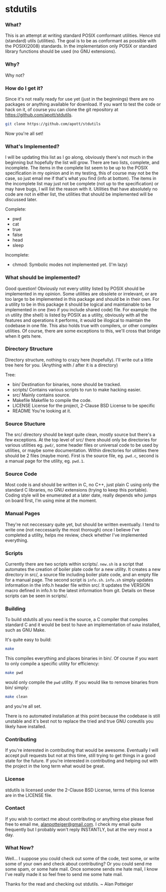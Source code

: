 # stdutils
### What?
This is an attempt at writing standard POSIX comformant utilities. Hence
std (standard) utils (utilities). The goal is to be as conformant as
possible with the POSIX(2008) standards. In the implementation only POSIX
or standard library functions should be used (no GNU extensions).

### Why?
Why not? <insert other reason here I may use down the road>

### How do I get it?
Since it's not really ready for use yet (just in the beginnings) there are
no packages or anything available for download. If you want to test the code
or hack on it, of course you can clone the git repository at
<https://github.com/apott/stdutils>.
```sh
git clone https://github.com/apott/stdutils
```
Now you're all set!

### What's Implemented?
I will be updating this list as I go along, obviously there's not much in
the beginning but hopefully the list will grow. There are two lists, complete,
and incomplete. The items in the complete list seem to be up to the POSIX
specification in my opinion and in my testing, this of course may not be the
case, so just email me if that's what you find (info at bottom). The items in
the incomplete list may just not be complete (not up to the specification) or
may have bugs, I will list the reason with it. Utilities that have absolutely
no code are not in either list, the utilities that should be implemented will
be discussed later.
	
Complete:
- pwd
- cat
- true
- false
- head
- sleep
	
Incomplete:
- chmod: Symbolic modes not implemented yet. (I'm lazy)

### What should be implemented?
Good question! Obviously not every utility listed by POSIX should be
implemented in my opinion. Some utilities are obsolete or irrelevant, or are
too large to be implemented in this package and should be in their own. For a
utility to be in this package it should be logical and maintainable to be
implemented in one (two if you include shared code) file. For example: the 
`sh` utility (the shell) is listed by POSIX as a utility, obviously with all
the features and operations it performs, it would be illogical to maintain the
codebase in one file. This also holds true with compilers, or other complex
utilities. Of course, there are some exceptions to this, we'll cross that 
bridge when it gets here.

### Directory Structure
Directory structure, nothing to crazy here (hopefully). I'll write out a
little tree here for you. (Anything with / after it is a directory)
	
Tree:
- bin/        Destination for binaries, none should be tracked.
- scripts/    Contains various scripts to run to make hacking easier.
- src/        Mainly contains source.
- Makefile    Makefile to compile the code.
- LICENSE     License for the project, 2-Clause BSD License to be specific
- README      You're looking at it.
			
### Source Stucture
The src/ directory should be kept quite clean, mostly source but there's a
few exceptions. At the top level of src/ there should only be directories for
various utilities eg. `pwd/`, some header files or universal code to be used
by utilities, or maybe some documentation. Within directories for utilities
there should be 2 files (maybe more). First is the source file, eg. `pwd.c`,
second is a manual page for the utility, eg. `pwd.1`. 

### Source Code
Most code is and should be written in C, no C++, just plain C using only the
standard C libraries, no GNU extensions (trying to keep this portable). Coding
style will be enumerated at a later date, really depends who jumps on board
first, I'm using mine at the moment.

### Manual Pages
They're not neccessary quite yet, but should be written eventually. I tend
to write one (not neccessarily the most thorough) once I believe I've
completed a utility, helps me review, check whether I've implemented
everything.

### Scripts
Currently there are two scripts within scripts/. `new.sh` is a script that
automates the creation of boiler plate code for a new utility. It creates a
new directory in src/, a source file including boiler plate code, and an empty
file for a manual page. The second script is `info.sh`. `info.sh` simply
updates information in the info.h header file within src/. It updates the
VERSION macro defined in info.h to the latest information from git. Details on
these scripts can be seen in scripts/.

### Building
To build stdutils all you need is the source, a C compiler that compiles
standard C and it would be best to have an implementation of `make` installed,
such as GNU Make.

It's quite easy to build:
```sh
make
```
This compiles everything and places binaries in bin/.
Of course if you want to only compile a specific utility for efficiency:
```sh
make pwd
```
would only compile the `pwd` utility.
If you would like to remove binaries from bin/ simply:
```sh
make clean
```
and you're all set.
	
There is no automated installation at this point because the codebase is still
unstable and it's best not to replace the tried and true GNU coreutils you
likely have installed.

### Contributing
If you're interested in contributing that would be awesome. Eventually I
will accept pull requests but not at this time, still trying to get things
in a good state for the future. If you're interested in contributing and
helping out with the project in the long term what would be great. 

### License
stdutils is licensed under the 2-Clause BSD License, terms of this license
are in the LICENSE file.

### Contact
If you wish to contact me about contributing or anything else please feel
free to email me, <alanpotteiger@gmail.com>. I check my email quite frequently
but I probably won't reply INSTANTLY, but at the very most a day.

### What Now?
Well... I suppose you could check out some of the code, test some, or write
some of your own and check about contributing? Or you could send me some spam,
or some hate mail. Once someone sends me hate mail, I know I've really made it
so feel free to send me some hate mail. 

Thanks for the read and checking out stdutils.
~ Alan Potteiger
